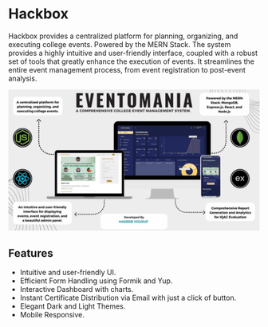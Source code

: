 # Hackbox

Hackbox provides a centralized platform for planning, organizing, and executing college events. Powered by the MERN Stack.
The system provides a highly intuitive and user-friendly interface, coupled with a robust set of tools that greatly enhance the execution of events.
It streamlines the entire event management process, from event registration to post-event analysis.

![DASHBOARD](./client/public/banner.jpg)

## Features

- Intuitive and user-friendly UI.
- Efficient Form Handling using Formik and Yup.
- Interactive Dashboard with charts.
- Instant Certificate Distribution via Email with just a click of button.
- Elegant Dark and Light Themes.
- Mobile Responsive.

